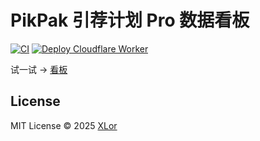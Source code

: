 # PikPak 引荐计划 Pro 数据看板

[![CI](https://github.com/yjl9903/pikpak-referral/actions/workflows/ci.yml/badge.svg)](https://github.com/yjl9903/pikpak-referral/actions/workflows/ci.yml)
[![Deploy Cloudflare Worker](https://github.com/yjl9903/pikpak-referral/actions/workflows/deploy.yml/badge.svg)](https://github.com/yjl9903/pikpak-referral/actions/workflows/deploy.yml)

试一试 → [看板](https://pikpak-referral.onekuma.cn/)

## License

MIT License © 2025 [XLor](https://github.com/yjl9903)

